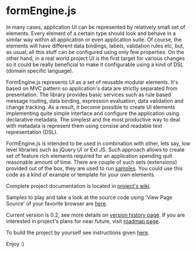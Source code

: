 # formEngine.js

In many cases, application UI can be represented by relatively small set of elements.
Every element of a certain type should look and behave in a similar way
within all application or even application suite.
Of course, the elements will have different data bindings, labels, validation rules etc, 
but, as usual, all this stuff can be configured using only few properties.
On the other hand, in a real world project UI is the first target for various changes
so it could be really beneficial to make it configurable using a kind of DSL (domain specific language).

FormEngine.js represents UI as a set of reusable modular elements.
It's based on MVC pattern so application's data are strictly separated from presentation.
The library provides basic services such as rule based message routing,
data binding, expression evaluation, data validation and change tracking.
As a result, it become possible to create UI elements implementing quite simple interface
and configure the application using declarative metadata.
The simplest and the most productive way to deal with metadata is represent them using
consise and readable text representation (DSL).

FormEngine.js is intended to be used in combination with other,
lets say, low level libraries such as jQuery UI or Ext JS.
Such approach allows to create set of feature rich elements required for an application
spending quit reasonable amount of time.
There are couple of such sets (extensions) provided out of the box, they are used to run [samples][samples].
You could use this code as a kind of example or template for your own elements.

Complete project documentation is located in [project's wiki][wiki].

Samples to play and take a look at the source code using 'View Page Source' of your favorite browser
are [here][samples].

Current version is 0.2, see more details on [version history page][history].
If you are interested in project's plans for near future, visit [roadmap page][rmap].

To build the project by yourself see instructions given [here][build].

Enjoy :)

[wiki]: https://github.com/yushchenko/formEngine.js/wiki "formEngine.js wiki on Github"
[samples]: http://yushchenko.github.com/formEngine.js/ "formEngine.js samples on Github"
[build]: https://github.com/yushchenko/formEngine.js/wiki/Build "formEngine.js build instructions"
[history]: https://github.com/yushchenko/formEngine.js/wiki/VersionHistory "formEngine.js version history"
[rmap]: https://github.com/yushchenko/formEngine.js/wiki/Roadmap "formEngine.js roadmap"
